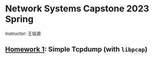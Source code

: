 # Network Systems Capstone 2023 Spring

Instructor: 王協源

## [Homework 1](hw1): Simple Tcpdump (with `libpcap`)